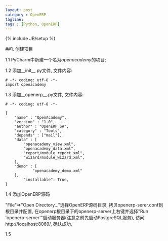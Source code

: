```yaml
---
layout: post
category : OpenERP
tagline:
tags : [Python, OpenERP]
---
```

{% include JB/setup %}

##1. 创建项目

1.1 PyCharm中新建一个名为*openacademy*的项目;

1.2 添加__init__.py文件, 文件内容:

    # -*- coding: utf-8 -*-
    import openacademy

1.3 添加__openerp__.py文件, 文件内容:

    # -*- coding: utf-8 -*-

    {
        "name" : "OpenAcademy",
        "version" : "1.0",
        "author" : "OpenERP SA",
        "category" : "Tools",
        "depends" : ["mail"],
        "data" : [
            "openacademy_view.xml",
            "openacademy_data.xml",
            "report/module_report.xml",
            "wizard/module_wizard.xml",
        ],
        "demo" : [
                "openacademy_demo.xml"
        ],
            "installable": True,
    }

1.4 添加OpenERP源码

"File"=>"Open Directory..."选择OpenERP源码目录, 拷贝openerp-serer.conf到根目录并配置, 在openerp根目录下的openerp-server上右键并选择"Run 'openerp-server'"启动服务器(注意之前先启动PostgreSQL服务), 访问http://localhost:8069/, 确认成功.

1.5
